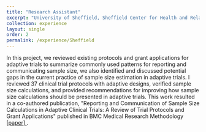 ```yaml
---
title: "Research Assistant"
excerpt: "University of Sheffield, Sheffield Center for Health and Related Research (SCHARR) - Sheffield, UK"
collection: experience
layout: single
order: 2
permalink: /experience/Sheffield
---
```


In this project, we reviewed existing protocols and grant applications for adaptive trials to summarize commonly used patterns for reporting and communicating sample size, we also identified and discussed potential gaps in the current practice of sample size estimation in adaptive trials. I reviewed 37 clinical trial protocols with adaptive designs, verified sample size calculations, and provided recommendations for improving how sample size calculations should be presented in adaptive trials. This work resulted in a co-authored publication, "Reporting and Communication of Sample Size Calculations in Adaptive Clinical Trials: A Review of Trial Protocols and Grant Applications" published in BMC Medical Research Methodology <a href = "https://doi.org/10.1186/s12874-024-02339-7">[paper] </a>.

